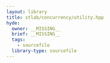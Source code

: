 ```yaml
---
layout: library
title: stlab/concurrency/utility.hpp
hyde:
  owner: __MISSING__
  brief: __MISSING__
  tags:
    - sourcefile
  library-type: sourcefile
---
```

